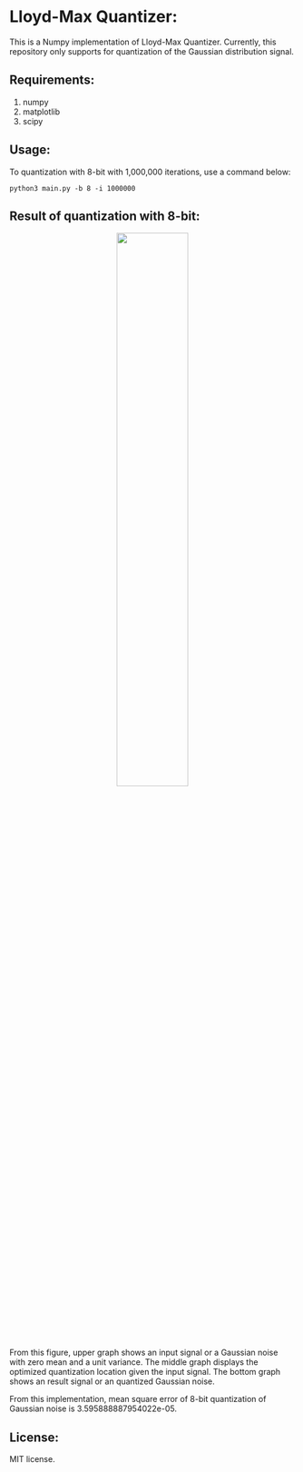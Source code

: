 # Lloyd-Max Quantizer:
This is a Numpy implementation of Lloyd-Max Quantizer. Currently, this repository only supports for quantization of the Gaussian distribution signal.

## Requirements:
1. numpy
2. matplotlib
3. scipy


## Usage:
To quantization with 8-bit with 1,000,000 iterations, use a command below:
~~~shell
python3 main.py -b 8 -i 1000000
~~~

## Result of quantization with 8-bit:
<p align="center">
  <img width="50%" height="50%" src="https://github.com/stillame96/lloyd-max-quantizer/blob/master/outputs/results.png">

From this figure, upper graph shows an input signal or a Gaussian noise with zero mean and a unit variance. The middle graph displays the optimized quantization location given the input signal. The bottom graph shows an result signal or an quantized Gaussian noise. <br>

From this implementation, mean square error of 8-bit quantization of Gaussian noise is 3.595888887954022e-05.

## License:
MIT license.
